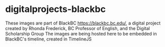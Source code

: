 # digitalprojects-blackbc
These images are part of BlackBC https://blackbc.bc.edu/, a digital project created by Rhonda Frederick, BC Professor of English, and the Digital Scholarship Group
The images are being hosted here to be embedded in BlackBC's timeline, created in TimelineJS
